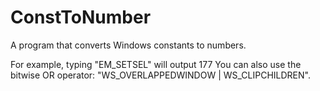 # ConstToNumber

A program that converts Windows constants to numbers.

For example, typing "EM_SETSEL" will output 177
You can also use the bitwise OR operator: "WS_OVERLAPPEDWINDOW | WS_CLIPCHILDREN".

